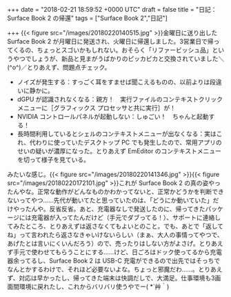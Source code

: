 
+++
date = "2018-02-21 18:59:52 +0000 UTC"
draft = false
title = "日記：Surface Book 2 の帰還"
tags = ["Surface Book 2","日記"]

+++
{{< figure src="/images/20180220140515.jpg"  >}}金曜日に送り出した Surface Book 2 が月曜日に発送され、火曜日に帰還しました。3営業日で帰ってくるの、ちょっとスゴいかもしれない。おそらく「リファービッシュ品」というやつでしょうが、新品と見まがうばかりのピッカピカと交換されていました＼(^o^)／とりあえず、問題点チェック。

<ul>
<li>ノイズが発生する：すっごく耳をすませば聞こえるものの、以前よりは段違いに静かに。</li>
<li>dGPU が認識されなくなる：親方！　実行ファイルのコンテキストクリックメニューに［グラフィックス プロセッサと共に実行］が！</li>
<li>NVIDIA コントロールパネルが起動しない：しゅごい！　ちゃんと起動する！</li>
<li>長時間利用しているとシェルのコンテキストメニューが出なくなる：実はこれ、代わりに使っていたデスクトップ PC でも発生したので、常用アプリのせいの疑いが濃厚になった。とりあえず EmEditor のコンテキストメニューを切って様子を見ている。</li>
</ul>みたいな感じ。{{< figure src="/images/20180220141346.jpg"  >}}{{< figure src="/images/20180220172101.jpg"  >}}これが Surface Book 2 の真の姿やったんやな。正常な動作がどんなものかわかってないと、正常かどうかを判断できないってやつ……先代が動いてたと思っていたのは、「どうにか動いていた」だけやったんや。反省反省。あと、充電器なしで発送したのに、帰ってきたパッケージには充電器が入ってたんだけど（手元でダブってる！）、サポートに連絡してみたところ、とりあえずは返さなくてもよいとのこと。でも、あとで「返してね」って言われたら返さなきゃいけないらしい（まぁ、大人の事情ってやつで、あげたとは言いにくいんだろう）ので、売ったりはしない方がよさげ。とりあえず手元で使わせてもらうことにする……けど、日ごろはドック使ってるから充電器余ってるし、Surface Book 2 は USB-C 充電ができるので出先ではそっちでなんとかするわけで、それほど必要ないよな。ちょっと邪魔だわ……。とりあえず、対応は早かったし、帰ってきた端末は快調だしで、大満足。仕事環境も3画面間環境に戻れたし、これからバリバリ使うやでー( *´艸｀)


